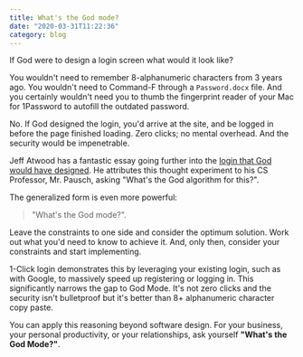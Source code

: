 ```yaml
---
title: What's the God mode?
date: "2020-03-31T11:22:36"
category: blog
---
```


If God were to design a login screen what would it look like?

You wouldn't need to remember 8-alphanumeric characters from 3 years ago. You wouldn't need to Command-F through a `Password.docx` file. And you certainly wouldn't need you to thumb the fingerprint reader of your Mac for 1Password to autofill the outdated password.

No. If God designed the login, you'd arrive at the site, and be logged in before the page finished loading. Zero clicks; no mental overhead. And the security would be impenetrable.

Jeff Atwood has a fantastic essay going further into the [login that God would have designed](https://blog.codinghorror.com/the-god-login/). He attributes this thought experiment to his CS Professor, Mr. Pausch, asking "What's the God algorithm for this?".

The generalized form is even more powerful:
 
> "What's the God mode?".

Leave the constraints to one side and consider the optimum solution. Work out what you'd need to know to achieve it. And, only then, consider your constraints and start implementing.

1-Click login demonstrates this by leveraging your existing login, such as with Google, to massively speed up registering or logging in. This significantly narrows the gap to God Mode. It's not zero clicks and the security isn't bulletproof but it's better than 8+ alphanumeric character copy paste.

You can apply this reasoning beyond software design. For your business, your personal productivity, or your relationships, ask yourself **"What's the God Mode?"**.
